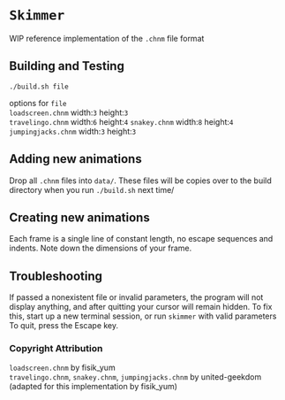 # `Skimmer`

WIP reference implementation of the `.chnm` file format

## Building and Testing

`./build.sh file`

options for `file`  
`loadscreen.chnm` width:`3` height:`3`  
`travelingo.chnm` width:`6` height:`4`
`snakey.chnm` width:`8` height:`4`
`jumpingjacks.chnm` width:`3` height:`3`

## Adding new animations

Drop all `.chnm` files into `data/`. These files will be copies over to the build directory when you run `./build.sh` next time/

## Creating new animations

Each frame is a single line of constant length, no escape sequences and indents. Note down the dimensions of your frame.

## Troubleshooting

If passed a nonexistent file or invalid parameters, the program will not display anything, and after quitting your cursor will remain hidden. To fix this, start up a new terminal session, or run `skimmer` with valid parameters
To quit, press the Escape key.

### Copyright Attribution

`loadscreen.chnm` by fisik_yum  
`travelingo.chnm`, `snakey.chnm`, `jumpingjacks.chnm` by united-geekdom (adapted for this implementation by fisik_yum)

